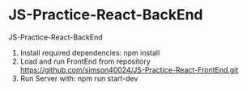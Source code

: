 # JS-Practice-React-BackEnd

JS-Practice-React-BackEnd

1. Install required dependencies: npm install
2. Load and run FrontEnd from repository https://github.com/simson40024/JS-Practice-React-FrontEnd.git
3. Run Server with: npm run start-dev
